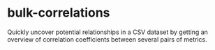 # bulk-correlations
Quickly uncover potential relationships in a CSV dataset by getting an overview of correlation coefficients between several pairs of metrics.
